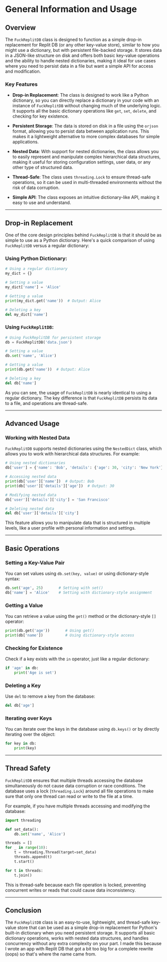 
# General Information and Usage

## Overview

The `FuckReplitDB` class is designed to function as a simple drop-in replacement for Replit DB (or any other key-value store), similar to how you might use a dictionary, but with persistent file-backed storage. It stores data in a JSON-like structure on disk and offers both basic key-value operations and the ability to handle nested dictionaries, making it ideal for use cases where you need to persist data in a file but want a simple API for access and modification.

### **Key Features**

- **Drop-in Replacement**: The class is designed to work like a Python dictionary, so you can directly replace a dictionary in your code with an instance of `FuckReplitDB` without changing much of the underlying logic. It supports all the basic dictionary operations like `get`, `set`, `delete`, and checking for key existence.

- **Persistent Storage**: The data is stored on disk in a file using the `orjson` format, allowing you to persist data between application runs. This makes it a lightweight alternative to more complex databases for simple applications.

- **Nested Data**: With support for nested dictionaries, the class allows you to easily represent and manipulate complex hierarchical data structures, making it useful for storing configuration settings, user data, or any other type of structured data.

- **Thread-Safe**: The class uses `threading.Lock` to ensure thread-safe operations, so it can be used in multi-threaded environments without the risk of data corruption.

- **Simple API**: The class exposes an intuitive dictionary-like API, making it easy to use and understand.

---

## Drop-in Replacement

One of the core design principles behind `FuckReplitDB` is that it should be as simple to use as a Python dictionary. Here's a quick comparison of using `FuckReplitDB` versus a regular dictionary:

### **Using Python Dictionary:**

```python
# Using a regular dictionary
my_dict = {}

# Setting a value
my_dict['name'] = 'Alice'

# Getting a value
print(my_dict.get('name'))  # Output: Alice

# Deleting a key
del my_dict['name']
```

### **Using `FuckReplitDB`:**

```python
# Using FuckReplitDB for persistent storage
db = FuckReplitDB('data.json')

# Setting a value
db.set('name', 'Alice')

# Getting a value
print(db.get('name'))  # Output: Alice

# Deleting a key
del db['name']
```

As you can see, the usage of `FuckReplitDB` is nearly identical to using a regular dictionary. The key difference is that `FuckReplitDB` persists its data to a file, and operations are thread-safe.

---

## Advanced Usage

### **Working with Nested Data**

`FuckReplitDB` supports nested dictionaries using the `NestedDict` class, which allows you to work with hierarchical data structures. For example:

```python
# Using nested dictionaries
db['user'] = {'name': 'Bob', 'details': {'age': 30, 'city': 'New York'}}

# Accessing nested data
print(db['user']['name'])  # Output: Bob
print(db['user']['details']['age'])  # Output: 30

# Modifying nested data
db['user']['details']['city'] = 'San Francisco'

# Deleting nested data
del db['user']['details']['city']
```

This feature allows you to manipulate data that is structured in multiple levels, like a user profile with personal information and settings.

---

## Basic Operations

### **Setting a Key-Value Pair**

You can set values using `db.set(key, value)` or using dictionary-style syntax:

```python
db.set('age', 25)       # Setting with set()
db['name'] = 'Alice'    # Setting with dictionary-style assignment
```

### **Getting a Value**

You can retrieve a value using the `get()` method or the dictionary-style `[]` operator:

```python
print(db.get('age'))       # Using get()
print(db['name'])          # Using dictionary-style access
```

### **Checking for Existence**

Check if a key exists with the `in` operator, just like a regular dictionary:

```python
if 'age' in db:
    print('Age is set')
```

### **Deleting a Key**

Use `del` to remove a key from the database:

```python
del db['age']
```

### **Iterating over Keys**

You can iterate over the keys in the database using `db.keys()` or by directly iterating over the object:

```python
for key in db:
    print(key)
```

---

## Thread Safety

`FuckReplitDB` ensures that multiple threads accessing the database simultaneously do not cause data corruption or race conditions. The database uses a lock (`threading.Lock`) around all file operations to make sure that only one thread can read or write to the file at a time.

For example, if you have multiple threads accessing and modifying the database:

```python
import threading

def set_data():
    db.set('name', 'Alice')

threads = []
for _ in range(10):
    t = threading.Thread(target=set_data)
    threads.append(t)
    t.start()

for t in threads:
    t.join()
```

This is thread-safe because each file operation is locked, preventing concurrent writes or reads that could cause data inconsistency.

---

## Conclusion

The `FuckReplitDB` class is an easy-to-use, lightweight, and thread-safe key-value store that can be used as a simple drop-in replacement for Python's built-in dictionary when you need persistent storage. It supports all basic dictionary operations, works with nested data structures, and handles concurrency without any extra complexity on your part. I made this because I wrote an app with Replit DB that got a bit too big for a complete rewrite (oops) so that's where the name came from.

